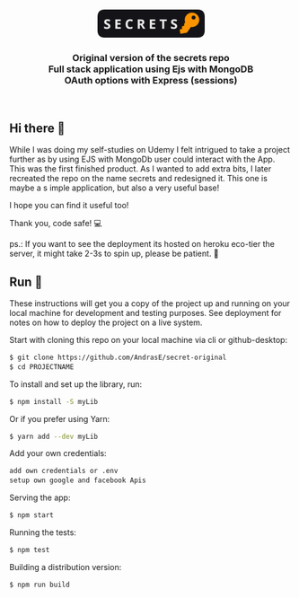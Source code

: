 <br>
<p align="center">
  <a href="https://app-secret-original.herokuapp.com/" target="_blank" rel="noopener noreferrer">
  <img src="https://github.com/AndrasE/raw-readme/blob/main/secrets-readme-img.png?raw=true">
  </a>
</p>
<h3 align="center">
  Original version of the secrets repo
  <br>
  Full stack application using Ejs with MongoDB
  <br>
  OAuth options with Express (sessions)
</h3>

<br>

## Hi there 👋

While I was doing my self-studies on Udemy I felt intrigued to take a project further as by using EJS with MongoDb user could interact with the App. 
This was the first finished product. As I wanted to add extra bits, I later recreated the repo on the name secrets and redesigned it. This one is maybe a s
imple application, but also a very useful base! 

I hope you can find it useful too!

Thank you, code safe! 💻

ps.: If you want to see the deployment its hosted on heroku eco-tier the server, it might take 2-3s to spin up, please be patient. 🐨


## Run 🚀
These instructions will get you a copy of the project up and running on your local machine for development and testing purposes. See deployment for notes on how to deploy the project on a live system.

Start with cloning this repo on your local machine via cli or github-desktop:

```sh
$ git clone https://github.com/AndrasE/secret-original
$ cd PROJECTNAME
```
To install and set up the library, run:
```sh
$ npm install -S myLib
```

Or if you prefer using Yarn:
```sh
$ yarn add --dev myLib
```

Add your own credentials:
```sh
add own credentials or .env
setup own google and facebook Apis
```
Serving the app:
```sh
$ npm start
```
Running the tests:
```sh
$ npm test
```
Building a distribution version:
```sh
$ npm run build
```

